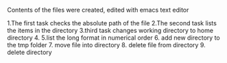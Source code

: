 Contents of the files were created, edited with emacs text editor

1.The first task checks the  absolute path of the file
2.The second task lists the items in the directory
3.third task changes working directory to home directory
4.
5.list the long format in numerical order
6. add new directory to the tmp folder
7. move file into directory
8. delete file from directory
9. delete directory
